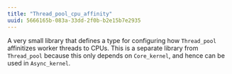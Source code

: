 ```yaml
---
title: "Thread_pool_cpu_affinity"
uuid: 5666165b-083a-33dd-2f0b-b2e15b7e2935
---
```


A very small library that defines a type for configuring how
`Thread_pool` affinitizes worker threads to CPUs.  This is a separate
library from `Thread_pool` because this only depends on `Core_kernel`,
and hence can be used in `Async_kernel`.

